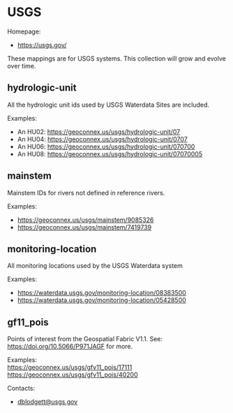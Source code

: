 USGS
===

Homepage:
* https://usgs.gov/

These mappings are for USGS systems. This collection will grow and evolve over time.

## hydrologic-unit

All the hydrologic unit ids used by USGS Waterdata Sites are included.

Examples:
* An HU02: https://geoconnex.us/usgs/hydrologic-unit/07
* An HU04: https://geoconnex.us/usgs/hydrologic-unit/0707
* An HU06: https://geoconnex.us/usgs/hydrologic-unit/070700
* An HU08: https://geoconnex.us/usgs/hydrologic-unit/07070005

## mainstem

Mainstem IDs for rivers not defined in reference rivers.

Examples: 
* https://geoconnex.us/usgs/mainstem/9085326
* https://geoconnex.us/usgs/mainstem/7419739

## monitoring-location

All monitoring locations used by the USGS Waterdata system

Examples:
* https://waterdata.usgs.gov/monitoring-location/08383500
* https://waterdata.usgs.gov/monitoring-location/05428500

## gf11_pois

Points of interest from the Geospatial Fabric V1.1.
See: https://doi.org/10.5066/P971JAGF for more.

Examples:  
https://geoconnex.us/usgs/gfv11_pois/17111  
https://geoconnex.us/usgs/gfv11_pois/40200

Contacts:
* <dblodgett@usgs.gov>
